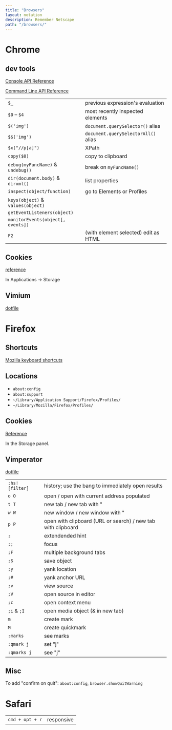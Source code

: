 ```yaml
---
title: "Browsers"
layout: notation
description: Remember Netscape
path: "/browsers/"
---
```


# Chrome

## dev tools

<a href="https://developers.google.com/web/tools/chrome-devtools/console/console-reference" target="_blank" alt="Console API Reference">Console API Reference</a>

<a href="https://developers.google.com/web/tools/chrome-devtools/console/command-line-reference" target="_blank" alt="Command Line API Reference">Command Line API Reference</a>

|||
|-|-|
`$_` | previous expression's evaluation
`$0` – `$4` | most recently inspected elements
`$('img')` | `document.querySelector()` alias
`$$('img')` | `document.querySelectorAll()` alias
`$x("//p[a]")` | XPath
`copy($0)` | copy to clipboard
`debug(myFuncName)` & `undebug()` | break on `myFuncName()`
`dir(document.body)` & `dirxml()` | list properties
`inspect(object/function)` | go to Elements or Profiles
`keys(object)` & `values(object)` |
`getEventListeners(object)` |
`monitorEvents(object[, events])` |
`F2` | (with element selected) edit as HTML

## Cookies

<a href="https://developers.google.com/web/tools/chrome-devtools/manage-data/cookies" target="_blank">reference</a>

In Applications -> Storage

## Vimium

<a href="https://raw.githubusercontent.com/cozywigwam/dotfiles/master/.vimium" target="_blank" alt="vimium">dotfile</a>


# Firefox

## Shortcuts

[Mozilla keyboard shortcuts](https://developer.mozilla.org/en-US/docs/Tools/Keyboard_shortcuts)

## Locations

- `about:config`
- `about:support`
- `~/Library/Application Support/Firefox/Profiles/`
- `~/Library/Mozilla/Firefox/Profiles/`

## Cookies

<a href="https://developer.mozilla.org/en-US/docs/Tools/Storage_Inspector#Cookies" target="_blank">Reference</a>

In the Storage panel.


## Vimperator

<a href="https://raw.githubusercontent.com/cozywigwam/dotfiles/master/.vimperatorrc" target="_blank" alt="vimperatorrc">dotfile</a>

|||
|-|-|
`:hs! [filter]` | history; use the bang to immediately open results
`o O` | open / open with current address populated
`t T` | new tab / new tab with "
`w W` | new window / new window with "
`p P` | open with clipboard (URL or search) / new tab with clipboard
`;` | extendended hint
`;;` | focus
`;F` | multiple background tabs
`;S` | save object
`;y` | yank location
`;#` | yank anchor URL
`;v` | view source
`;V` | open source in editor
`;c` | open context menu
`;i` & `;I` | open media object (& in new tab)
`m` | create mark
`M` | create quickmark
`:marks` | see marks
`:qmark j` | set "j"
`:qmarks j` | see "j"


## Misc

To add "confirm on quit": `about:config`, `browser.showQuitWarning`




# Safari

|||
|-|-|
`cmd + opt + r` | responsive
